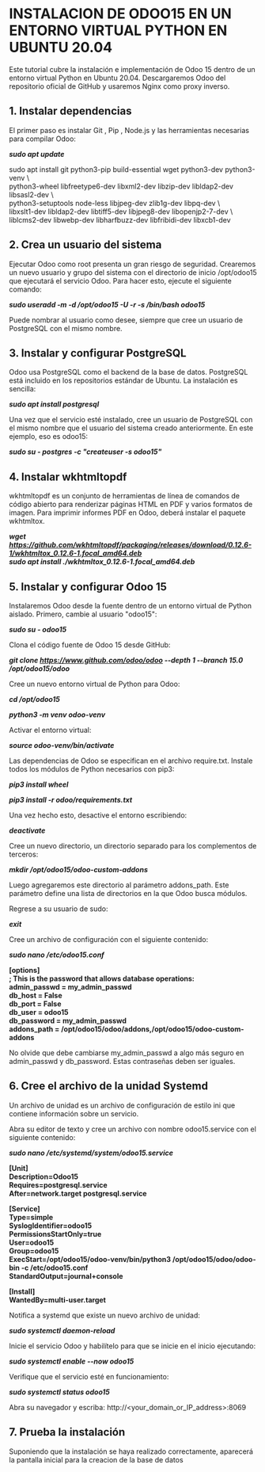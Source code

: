# INSTALACION DE ODOO15 EN UN ENTORNO VIRTUAL PYTHON EN UBUNTU 20.04
Este tutorial cubre la instalación e implementación de Odoo 15 dentro de un entorno virtual Python en Ubuntu 20.04. Descargaremos Odoo del repositorio oficial de GitHub y usaremos Nginx como proxy inverso.
## 1. Instalar dependencias
El primer paso es instalar Git , Pip , Node.js y las herramientas necesarias para compilar Odoo:

**_sudo apt update_**

sudo apt install git python3-pip build-essential wget python3-dev python3-venv \\  
    python3-wheel libfreetype6-dev libxml2-dev libzip-dev libldap2-dev libsasl2-dev \\  
    python3-setuptools node-less libjpeg-dev zlib1g-dev libpq-dev \\  
    libxslt1-dev libldap2-dev libtiff5-dev libjpeg8-dev libopenjp2-7-dev \\  
    liblcms2-dev libwebp-dev libharfbuzz-dev libfribidi-dev libxcb1-dev
    
## 2. Crea un usuario del sistema
Ejecutar Odoo como root presenta un gran riesgo de seguridad. Crearemos un nuevo usuario y grupo del sistema con el directorio de inicio /opt/odoo15 que ejecutará el servicio Odoo. Para hacer esto, ejecute el siguiente comando:

**_sudo useradd -m -d /opt/odoo15 -U -r -s /bin/bash odoo15_**

Puede nombrar al usuario como desee, siempre que cree un usuario de PostgreSQL con el mismo nombre.

## 3. Instalar y configurar PostgreSQL
Odoo usa PostgreSQL como el backend de la base de datos. PostgreSQL está incluido en los repositorios estándar de Ubuntu. La instalación es sencilla:

**_sudo apt install postgresql_**

Una vez que el servicio esté instalado, cree un usuario de PostgreSQL con el mismo nombre que el usuario del sistema creado anteriormente. En este ejemplo, eso es odoo15:

**_sudo su - postgres -c "createuser -s odoo15"_**

## 4. Instalar wkhtmltopdf
wkhtmltopdf es un conjunto de herramientas de línea de comandos de código abierto para renderizar páginas HTML en PDF y varios formatos de imagen. Para imprimir informes PDF en Odoo, deberá instalar el paquete wkhtmltox.

**_wget https://github.com/wkhtmltopdf/packaging/releases/download/0.12.6-1/wkhtmltox_0.12.6-1.focal_amd64.deb  
sudo apt install ./wkhtmltox_0.12.6-1.focal_amd64.deb_**

## 5. Instalar y configurar Odoo 15
Instalaremos Odoo desde la fuente dentro de un entorno virtual de Python aislado.
Primero, cambie al usuario "odoo15":

**_sudo su - odoo15_**

Clona el código fuente de Odoo 15 desde GitHub:

**_git clone https://www.github.com/odoo/odoo --depth 1 --branch 15.0 /opt/odoo15/odoo_**

Cree un nuevo entorno virtual de Python para Odoo:

**_cd /opt/odoo15_**

**_python3 -m venv odoo-venv_**

Activar el entorno virtual:

**_source odoo-venv/bin/activate_**

Las dependencias de Odoo se especifican en el archivo require.txt. Instale todos los módulos de Python necesarios con pip3:

**_pip3 install wheel_**

**_pip3 install -r odoo/requirements.txt_**

Una vez hecho esto, desactive el entorno escribiendo:

**_deactivate_**

Cree un nuevo directorio, un directorio separado para los complementos de terceros:

**_mkdir /opt/odoo15/odoo-custom-addons_**

Luego agregaremos este directorio al parámetro addons_path. Este parámetro define una lista de directorios en la que Odoo busca módulos.

Regrese a su usuario de sudo:

**_exit_**

Cree un archivo de configuración con el siguiente contenido:

**_sudo nano /etc/odoo15.conf_**

**[options]  
; This is the password that allows database operations:  
admin_passwd = my_admin_passwd  
db_host = False  
db_port = False  
db_user = odoo15  
db_password = my_admin_passwd  
addons_path = /opt/odoo15/odoo/addons,/opt/odoo15/odoo-custom-addons**  

No olvide que debe cambiarse my_admin_passwd a algo más seguro en admin_passwd y db_password.  Estas contraseñas deben ser iguales.

## 6. Cree el archivo de la unidad Systemd
Un archivo de unidad es un archivo de configuración de estilo ini que contiene información sobre un servicio.

Abra su editor de texto y cree un archivo con nombre odoo15.service con el siguiente contenido:

**_sudo nano /etc/systemd/system/odoo15.service_**

**[Unit]  
Description=Odoo15  
Requires=postgresql.service  
After=network.target postgresql.service**  
  
**[Service]  
Type=simple  
SyslogIdentifier=odoo15  
PermissionsStartOnly=true  
User=odoo15  
Group=odoo15  
ExecStart=/opt/odoo15/odoo-venv/bin/python3 /opt/odoo15/odoo/odoo-bin -c /etc/odoo15.conf  
StandardOutput=journal+console**  
  
**[Install]  
WantedBy=multi-user.target** 


Notifica a systemd que existe un nuevo archivo de unidad:

**_sudo systemctl daemon-reload_**

Inicie el servicio Odoo y habilítelo para que se inicie en el inicio ejecutando:

**_sudo systemctl enable --now odoo15_**

Verifique que el servicio esté en funcionamiento:

**_sudo systemctl status odoo15_**

Abra su navegador y escriba: http://<your_domain_or_IP_address>:8069

## 7. Prueba la instalación

Suponiendo que la instalación se haya realizado correctamente, aparecerá la pantalla inicial para la creacion de la base de datos




